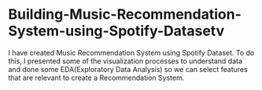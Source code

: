 # Building-Music-Recommendation-System-using-Spotify-Datasetv
I have created Music Recommendation System using Spotify Dataset.
To do this, I presented some of the visualization processes to understand data and done some EDA(Exploratory Data Analysis) 
so we can select features that are relevant to create a Recommendation System.
